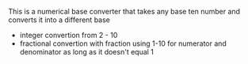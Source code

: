 This is a numerical base converter that takes any base ten number and converts it into a different base

- integer convertion from 2 - 10
- fractional convertion with fraction using 1-10 for numerator and denominator as long as it doesn't equal 1
